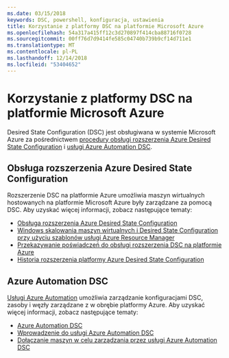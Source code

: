 ```yaml
---
ms.date: 03/15/2018
keywords: DSC, powershell, konfiguracja, ustawienia
title: Korzystanie z platformy DSC na platformie Microsoft Azure
ms.openlocfilehash: 54a317a415ff12c3d270897f414cba88716f0728
ms.sourcegitcommit: 00ff76d7d9414fe585c04740b739b9cf14d711e1
ms.translationtype: MT
ms.contentlocale: pl-PL
ms.lasthandoff: 12/14/2018
ms.locfileid: "53404652"
---
```

# <a name="using-dsc-on-microsoft-azure"></a>Korzystanie z platformy DSC na platformie Microsoft Azure

Desired State Configuration (DSC) jest obsługiwana w systemie Microsoft Azure za pośrednictwem [procedury obsługi rozszerzenia Azure Desired State Configuration](/azure/virtual-machines/extensions/dsc-overview) i [usługi Azure Automation DSC](/azure/automation/automation-dsc-overview).

## <a name="azure-desired-state-configuration-extension-handler"></a>Obsługa rozszerzenia Azure Desired State Configuration

Rozszerzenie DSC na platformie Azure umożliwia maszyn wirtualnych hostowanych na platformie Microsoft Azure były zarządzane za pomocą DSC.
Aby uzyskać więcej informacji, zobacz następujące tematy:

- [Obsługa rozszerzenia Azure Desired State Configuration](/azure/virtual-machines/extensions/dsc-overview)
- [Windows skalowania maszyn wirtualnych i Desired State Configuration przy użyciu szablonów usługi Azure Resource Manager](/azure/virtual-machines/extensions/dsc-template)
- [Przekazywanie poświadczeń do obsługi rozszerzenia DSC na platformie Azure](/azure/virtual-machines/extensions/dsc-credentials)
- [Historia rozszerzenia platformy Azure Desired State Configuration](azureDscexthistory.md)

## <a name="azure-automation-dsc"></a>Azure Automation DSC

[Usługi Azure Automation](https://azure.microsoft.com/en-us/services/automation/) umożliwia zarządzanie konfiguracjami DSC, zasoby i węzły zarządzane z w obrębie platformy Azure. Aby uzyskać więcej informacji, zobacz następujące tematy:

- [Azure Automation DSC](/azure/automation/automation-dsc-overview)
- [Wprowadzenie do usługi Azure Automation DSC](/azure/automation/automation-dsc-getting-started)
- [Dołączanie maszyn w celu zarządzania przez usługi Azure Automation DSC](/azure/automation/automation-dsc-onboarding)